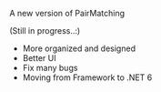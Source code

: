 A new version of PairMatching

(Still in progress..:)

* More organized and designed 
* Better UI
* Fix many bugs 
* Moving from Framework to .NET 6

